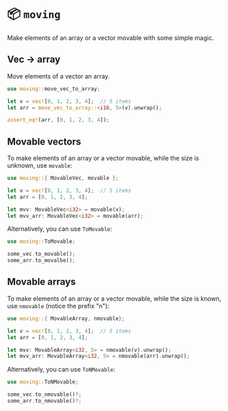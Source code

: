 # 📦 `moving`

Make elements of an array or a vector movable with some simple magic.

## Vec -> array

Move elements of a vector an array.
```rust
use moving::move_vec_to_array;

let v = vec![0, 1, 2, 3, 4];  // 5 items
let arr = move_vec_to_array::<i16, 5>(v).unwrap();

assert_eq!(arr, [0, 1, 2, 3, 4]);
```

## Movable vectors

To make elements of an array or a vector movable, while the size is unknown, use `movable`:
```rust
use moving::{ MovableVec, movable };

let v = vec![0, 1, 2, 3, 4];  // 5 items
let arr = [0, 1, 2, 3, 4];

let mvv: MovableVec<i32> = movable(v);
let mvv_arr: MovableVec<i32> = movable(arr);
```

Alternatively, you can use `ToMovable`:
```rust
use moving::ToMovable;

some_vec.to_movable();
some_arr.to_movalbe();
```

## Movable arrays

To make elements of an array or a vector movable, while the size is known, use `nmovable` (notice the prefix "n"):
```rust
use moving::{ MovableArray, nmovable};

let v = vec![0, 1, 2, 3, 4];  // 5 items
let arr = [0, 1, 2, 3, 4];

let mvv: MovableArray<i32, 5> = nmovable(v).unwrap();
let mvv_arr: MovableArray<i32, 5> = nmovable(arr).unwrap();
```

Alternatively, you can use `ToNMovable`:
```rust
use moving::ToNMovable;

some_vec.to_nmovable()?;
some_arr.to_nmovable()?;
```
